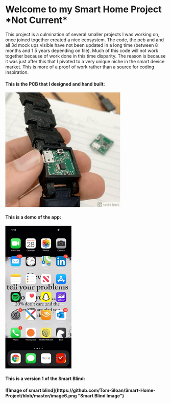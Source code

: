 <h1>Welcome to my Smart Home Project *Not Current*</h1>
This project is a culmination of several smaller projects I was working on, once joined together created a nice ecosystem.
The code, the pcb and and all 3d mock ups visible have not been updated in a long time (between 8 months and 1.5 years depending on file).
Much of this code will not work together because of work done in this time disparity. 
The reason is because it was just after this that I pivoted to a very unique niche in the smart device market.
This is more of a proof of work rather than a source for coding inspiration.  

<h4> This is the PCB that I designed and hand built:</h4>

![PCB Demo](Misc/20191228_125007.GIF)

<h4> This is a demo of the app: <h4>

![App Demo](20191228_131425.GIF)

<h4> This is a version 1 of the Smart Blind: <h4>
![Image of smart blind](https://github.com/Tom-Sloan/Smart-Home-Project/blob/master/image6.png "Smart Blind Image")
